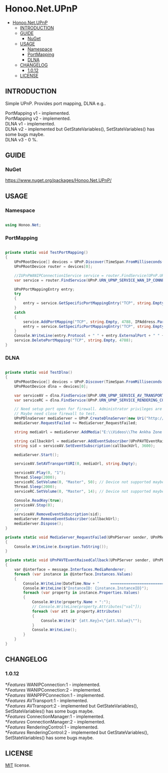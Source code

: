 # Honoo.Net.UPnP

- [Honoo.Net.UPnP](#honoonetupnp)
  - [INTRODUCTION](#introduction)
  - [GUIDE](#guide)
    - [NuGet](#nuget)
  - [USAGE](#usage)
    - [Namespace](#namespace)
    - [PortMapping](#portmapping)
    - [DLNA](#dlna)
  - [CHANGELOG](#changelog)
    - [1.0.12](#1012)
  - [LICENSE](#license)

## INTRODUCTION

Simple UPnP. Provides port mapping, DLNA e.g..

PortMapping v1 - implemented.  
PortMapping v2 - implemented.  
DLNA v1 - implemented.  
DLNA v2 - implemented but GetStateVariables(), SetStateVariables() has some bugs maybe.   
DLNA v3 - 0 %.

## GUIDE

### NuGet

<https://www.nuget.org/packages/Honoo.Net.UPnP/>

## USAGE

### Namespace

```c#

using Honoo.Net;

```

### PortMapping

```c#

private static void TestPortMapping()
{
    UPnPRootDevice[] devices = UPnP.Discover(TimeSpan.FromMilliseconds(2000), UPnP.URN_UPNP_SERVICE_WAN_IP_CONNECTION_1);
    UPnPRootDevice router = devices[0];

    //IUPnPWANIPConnection1Service service = router.FindService(UPnP.URN_UPNP_SERVICE_WAN_IP_CONNECTION_1);
    var service = router.FindService(UPnP.URN_UPNP_SERVICE_WAN_IP_CONNECTION_1).Interfaces.WANIPConnection1;

    UPnPPortMappingEntry entry;
    try
    {
        entry = service.GetSpecificPortMappingEntry("TCP", string.Empty, 4788);
    }
    catch
    {
        service.AddPortMapping("TCP", string.Empty, 4788, IPAddress.Parse("192.168.1.11"), 4788, true, "test", 0);
        entry = service.GetSpecificPortMappingEntry("TCP", string.Empty, 4788);
    }
    Console.WriteLine(entry.Protocol + " " + entry.ExternalPort + " " + entry.InternalClient + ":" + entry.InternalPort);
    service.DeletePortMapping("TCP", string.Empty, 4788);
}

```

### DLNA

```c#

private static void TestDlna()
{
    UPnPRootDevice[] devices = UPnP.Discover(TimeSpan.FromMilliseconds(2000), UPnP.URN_UPNP_SERVICE_AV_TRANSPORT_1);
    UPnPRootDevice dlna = devices[0];

    var serviceAV = dlna.FindService(UPnP.URN_UPNP_SERVICE_AV_TRANSPORT_1).Interfaces.AVTransport1;
    var serviceRC = dlna.FindService(UPnP.URN_UPNP_SERVICE_RENDERING_CONTROL_1).Interfaces.RenderingControl1;

    // Need setup port open for firewall. Administrator privileges are required.
    // Maybe need close firewall to test.
    UPnPDlnaServer mediaServer = UPnP.CreateDlnaServer(new Uri("http://192.168.1.11:8080/"));
    mediaServer.RequestFailed += MediaServer_RequestFailed;

    string mediaUrl = mediaServer.AddMedia("E:\\Videos\\The Ankha Zone.mp4");

    string callbackUrl = mediaServer.AddEventSubscriber(UPnPAVTEventRaisedCallback, null);
    string sid = serviceAV.SetEventSubscription(callbackUrl, 3600);

    mediaServer.Start();

    serviceAV.SetAVTransportURI(0, mediaUrl, string.Empty);

    serviceAV.Play(0, "1");
    Thread.Sleep(2000);
    serviceRC.SetVolume(0, "Master", 50); // Device not supported maybe.
    Thread.Sleep(2000);
    serviceRC.SetVolume(0, "Master", 14); // Device not supported maybe.

    Console.ReadKey(true);
    serviceAV.Stop(0);
    //
    serviceAV.RemoveEventSubscription(sid);
    mediaServer.RemoveEventSubscriber(callbackUrl);
    mediaServer.Dispose();
}

private static void MediaServer_RequestFailed(UPnPServer sender, UPnPRequestFailedEventArgs e)
{
    Console.WriteLine(e.Exception.ToString());
}

private static void UPnPAVTEventRaisedCallback(UPnPServer sender, UPnPEventMessage message, object userState)
{
    var @interface = message.Interfaces.MediaRenderer;
    foreach (var instance in @interface.Instances.Values)
    {
        Console.WriteLine(DateTime.Now + "     ================================================");
        Console.WriteLine($"InstanceID: {instance.InstanceID}");
        foreach (var property in instance.Properties.Values)
        {
            Console.Write(property.Name + ":");
            // Console.WriteLine(property.Attributes["val"]);
            foreach (var att in property.Attributes)
            {
                Console.Write($" {att.Key}=\"{att.Value}\"");
            }
            Console.WriteLine();
        }
    }
}

```

## CHANGELOG

### 1.0.12

**Features* WANIPConnection:1 - implemented.  
**Features* WANIPConnection:2 - implemented.  
**Features* WANPPPConnection:1 - implemented.  
**Features* AVTransport:1 - implemented.  
**Features* AVTransport:2 - implemented but GetStateVariables(), SetStateVariables() has some bugs maybe.  
**Features* ConnectionManager:1 - implemented.  
**Features* ConnectionManager:2 - implemented.  
**Features* RenderingControl:1 - implemented.  
**Features* RenderingControl:2 - implemented but GetStateVariables(), SetStateVariables() has some bugs maybe.  

## LICENSE

[MIT](LICENSE) license.
